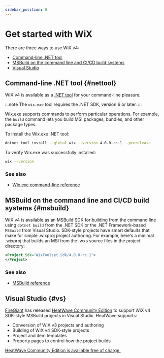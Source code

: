 ```yaml
---
sidebar_position: 0
---
```


# Get started with WiX

There are three ways to use WiX v4:

- [Command-line .NET tool](#nettool)
- [MSBuild on the command line and CI/CD build systems](#msbuild)
- [Visual Studio](#vs)


## Command-line .NET tool {#nettool}

WiX v4 is available as a [.NET tool](https://learn.microsoft.com/en-us/dotnet/core/tools/global-tools) for your command-line pleasure.

:::note
The `wix.exe` tool requires the .NET SDK, version 6 or later.
:::

Wix.exe supports commands to perform particular operations. For example, the `build` command lets you build MSI packages, bundles, and other package types.

To install the Wix.exe .NET tool:

```sh
dotnet tool install --global wix --version 4.0.0-rc.1 --prerelease
```

To verify Wix.exe was successfully installed:

```sh
wix --version
```

### See also
- [Wix.exe command-line reference](reference/wixexe.md)

## MSBuild on the command line and CI/CD build systems {#msbuild}

WiX v4 is available as an MSBuild SDK for building from the command line using `dotnet build` from the .NET SDK or the .NET Framework-based `MSBuild` from Visual Studio. SDK-style projects have smart defaults that make for simple .wixproj project authoring. For example, here's a minimal .wixproj that builds an MSI from the .wxs source files in the project directory:

```xml
<Project Sdk="WixToolset.Sdk/4.0.0-rc.1">
</Project>
```

### See also
- [MSBuild reference](./reference/msbuild/index.md)


## Visual Studio {#vs}

[FireGiant](https://www.firegiant.com/) has released [HeatWave Community Edition][heatwave] to support WiX v4 SDK-style MSBuild projects in Visual Studio. HeatWave supports:

- Conversion of WiX v3 projects and authoring
- Building of WiX v4 SDK-style projects
- Project and item templates
- Property pages to control how the project builds

[HeatWave Community Edition is available free of charge.][heatwave]


[heatwave]: https://www.firegiant.com/wix/heatwave/
